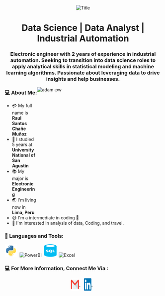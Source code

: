 <div align="center">
  <img src="https://readme-typing-svg.herokuapp.com/?font=Architects+Daughter&color=%2338C2FF&size=50&center=true&vCenter=true&height=60&width=600&lines=Heyyy!+I%27m+Raul+<3;Data+Sciene+Loveee!!!;Automation+junior!;Welcome+to+my+profile!" alt="Title"></img>
</div>

<div id="header" align="center">
    <h1 align="center">Data Science | Data Analyst | Industrial Automation </h1>
    <h3 align="center">Electronic engineer with 2 years of experience in industrial automation. Seeking to transition into data science roles to apply analytical skills in statistical modeling and machine learning algorithms. Passionate about leveraging data to drive insights and help businesses.</h3>
</div>
<p><img align="right" src="https://github.com/Adam-pw/Adam-pw/blob/main/animation_500_kxa883sd.gif" alt="adam-pw" width="400" height="400" /></p>

<div align="left">
    <h3>💻 About Me:</h3>
</div>

- :credit_card: My full name is **Raul Santos Chañe Muñoz** 
- :school: I studied 5 years at **University National of San Agustin**
- :books: My major is **Electronic Engineering**
- :earth_asia: I'm living now in **Lima, Peru**
- :sweat_smile: I'm a intermediate in coding :penguin:
- :monocle_face: I'm interested in analysis of data, Coding, and travel.

<div align="left">
    <h3>🔨 Languages and Tools:</h3>
    <div>
        <img src="https://github.com/devicons/devicon/blob/master/icons/python/python-original.svg" title="Python" alt="Python" width="40" height="40"/>&nbsp;
        <img src="https://github.com/microsoft/PowerBI-Icons/blob/main/SVG/Power-BI.svg"  title="PowerBI" alt="PowerBI" width="40" height="40"/>&nbsp;
        <img src="https://github.com/Ensono/azure-vector-icons/blob/master/icons/SQL%20Database%20(Generic).svg" title="SQL" alt="SQL" width="40" height="40"/>&nbsp;
        <img src="https://github.com/sandroasp/Microsoft-Integration-and-Azure-Stencils-Pack-for-Visio/blob/master/Office%20365/SVG/Excel-Doc.svg" title="Excel" alt="Excel" width="40" height="40"/>&nbsp;
      </div>
</div>

<div align="left">
    <h3>💻 For More Information, Connect Me Via :</h3>
</div>

<p align="center">
  <a href="mailto: rchane.munoz@gmail.com" >
    <img align="center" alt="DsRaul | Gmail" width="26px" src="https://github.com/SatYu26/SatYu26/blob/master/Assets/Gmail.svg" width="40" height="40"/>
  </a> &nbsp;&nbsp;
  
  <a href="https://www.linkedin.com/in/raul-cm/" target="_blank">
    <img align="center" alt="DsRaul | Linkedin" width="24px" src="https://github.com/SatYu26/SatYu26/blob/master/Assets/Linkedin.svg" width="40" height="40"/>
  </a> &nbsp;&nbsp;
  
  
<p>

